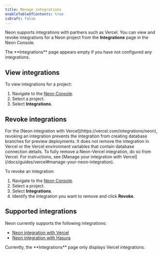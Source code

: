 ```yaml
---
title: Manage integrations
enableTableOfContents: true
isDraft: false
---
```


Neon supports integrations with partners such as Vercel. You can view and revoke integrations for a Neon project from the **Integrations** page in the Neon Console.

<Admonition type="note">
The **Integrations** page appears empty if you have not configured any integrations.
</Admonition>

## View integrations

To view integrations for a project:

1. Navigate to the [Neon Console](https://console.neon.tech).
1. Select a project.
1. Select **Integrations**.

## Revoke integrations

<Admonition type="note">
For the [Neon integration with Vercel](https://vercel.com/integrations/neon), revoking an integration prevents the integration from creating database branches for preview deployments. It does not remove the integration in Vercel or the Vercel environment variables that contain database connection details. To fully remove a Neon-Vercel integration, do so from Vercel. For instructions, see [Manage your integration with Vercel](/docs/guides/vercel#manage-your-neon-integration).
</Admonition>

To revoke an integration:

1. Navigate to the [Neon Console](https://console.neon.tech).
1. Select a project.
1. Select **Integrations**.
1. Identify the integration you want to remove and click **Revoke**.

## Supported integrations

Neon currently supports the following integrations:

- [Neon integration with Vercel](/docs/guides/vercel)
- [Neon integration with Hasura](/docs/guides/hasura)

<Admonition type="note">
Currently, the **Integrations** page only displays Vercel integrations.
</Admonition>
